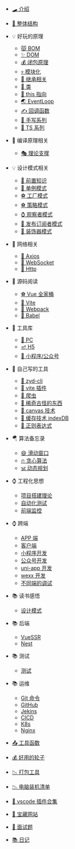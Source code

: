 - [🛹 介绍](/README.md)
- [🛑 整体结构](/blog/docsify.md)

- 💡 好玩的原理

  - [😾 BOM](/blog/eng/bom.md)
  - [✨ DOM](/blog/eng/dom.md)
  - [💰 闭包原理](/blog/eng/bibao.md)
  - [💀 模块化](/blog/eng/mokuai.md)
  - [🌱 继承相关](/blog/eng/jicheng.md)
  - [🍃 类](/blog/eng/class.md)
  - [🥳 this 指向](/blog/eng/this.md)
  - [🌏 EventLoop](/blog/eng/eventLoop.md)
  - [✍️ 回调函数](/blog/eng/callback.md)
  - [🎃 手写系列](/blog/eng/shouxie.md)
  - [🔀 TS 系列](/blog/eng/ts.md)

- 🎂 编译原理相关

  - [🎭 理论支撑](/blog/bianyi/lilun.md)

- 💡 设计模式相关

  - [🚀 前置知识](/blog/sheji/pre.md)
  - [🐻 单例模式](/blog/sheji/single.md)
  - [⚽ 工厂模式](/blog/sheji/factory.md)
  - [⚽ 策略模式](/blog/sheji/celue.md)
  - [⌚ 观察者模式](/blog/sheji/watch.md)
  - [🛑 发布订阅者模式](/blog/sheji/fubu.md)
  - [🛶 装饰器模式](/blog/sheji/zs.md)

- 🍰 网络相关

  - [🚀 Axios](/blog/wangluo/axios.md)
  - [🐻 WebSocket](/blog/wangluo/websocket.md)
  - [🎁 Http](/blog/wangluo/http.md)

- 🎌 源码阅读

  - [⚽ Vue 全家桶](/blog/yuanma/vue3.md)
  - [🐻 Vite](/blog/yuanma/vite.md)
  - [👋 Webpack](/blog/yuanma/webpack.md)
  - [🚀 Babel](/blog/yuanma/babel.md)

- 🌋 工具库

  - [👨 PC](/blog/utils/pc.md)
  - [🪔 H5](/blog/utils/h5.md)
  - [🍂 小程序/公众号](/blog/utils/wx.md)

- 🛶 自己写的工具

  - [🌱 zyd-cli](/blog/utils/cli.md)
  - [🐰 vite 插件](/blog/utils/vitePlugin.md)
  - [👋 爬虫](/blog/utils/pachong.md)
  - [👋 稀奇古怪的东西](/blog/utils/play.md)
  - [👋 canvas 技术](/blog/utils/canvas.md)
  - [👋 缓存技术 indexDB](/blog/utils/indexDB.md)
  - [👋 正则表达式](/blog/utils/zhengze.md)

- 🪂 算法备忘录

  - [😄 滑动窗口](/blog/suanfa/huadong.md)
  - [🔥 贪心算法](/blog/suanfa/tanxin.md)
  - [🕉️ 动态规划](/blog/suanfa/dongtai.md)

- ⌚ 工程化思想

  - [项目搭建理论](/blog/gongcheng/init.md)
  - [自动化测试](/blog/gongcheng/autoTest.md)
  - [前端监控](/blog/gongcheng/maidian.md)

- ⌚ 跨端
  - [APP 端](/blog/kuaduan/app.md)
  - [客户端](/blog/kuaduan/zhuomian.md)
  - [小程序开发](/blog/kuaduan/xiaochengxu.md)
  - [公众号开发](/blog/kuaduan/gongzhonghao.md)
  - [uni-app 开发](/blog/kuaduan/uniapp.md)
  - [wexx 开发](/blog/kuaduan/weex.md)
  - [不同端的调试](/blog/kuaduan/tiaoshi.md)
- 📚 读书感悟

  - [设计模式](/blog/book/sjms.md)

- 📚 后端

  - [VueSSR](/blog/houduan/nust.md)
  - [Nest](/blog/houduan/nest.md)

- 📚 测试

  - [测试](/blog/ceshi/ceshi.md)


- 📚 运维

  - [Git 命令](/blog/yunwei/git.md)
  - [GitHub](/blog/yunwei/github.md)
  - [Jekins](/blog/yunwei/jekens.md)
  - [CICD](/blog/yunwei/cicd.md)
  - [K8s](/blog/yunwei/k8s.md)
  - [Nginx](/blog/yunwei/nginx.md)

- [📤 工具函数](/blog/common/code.md)

- [💰 好用的轮子](/blog/common/lunzi.md)

- [📉 打包工具](/blog/common/build.md)

- [📉 电脑装机清单](/blog/common/init.md)

- [📅 vscode 插件合集](/blog/common/vscode.md)

- [🐯 宝藏网站](/blog/common/wangzhan.md)

- [🐯 面试题](/blog/common/mianshi.md)

- [📚 日记](/blog/riji/riji.md)
